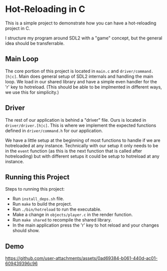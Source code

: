 # Hot-Reloading in C

This is a simple project to demonstrate how you can have a hot-reloading project in C.

I structure my program around SDL2 with a "game" concept, but the general idea should be transferrable.

## Main Loop

The core portion of this project is located in `main.c` and `driver/command.[h|c]`.
Main does general setup of SDL2 internals and handling the main loop.
We load in our shared library and have a simple even handler for the 'r' key to hotreload. (This should be able to be implmented in different ways, we use this for simplicity.)

## Driver

The rest of our application is behind a "driver" file. Ours is located in `driver/driver.[h|c]`.
This is where we implement the expected functions defined in `driver/command.h` for our application.

We have a little setup at the beginning of most functions to handle if we are hotreloaded at any instance.
Technically with our setup it only needs to be in the `event` function (as this is the next function that is called after hotreloading) but with different setups it could be setup
to hotreload at any instance.

## Running this Project

Steps to running this project:
- Run `install_deps.sh` file.
- Run `make` to build the project.
- Run `./bin/hotreload` to run the executable.
- Make a change in `objects/player.c` in the render function.
- Run `make shared` to recompile the shared library.
- In the main application press the 'r' key to hot reload and your changes should show.

## Demo

https://github.com/user-attachments/assets/0ad69384-b061-440d-ac01-609439396c96
